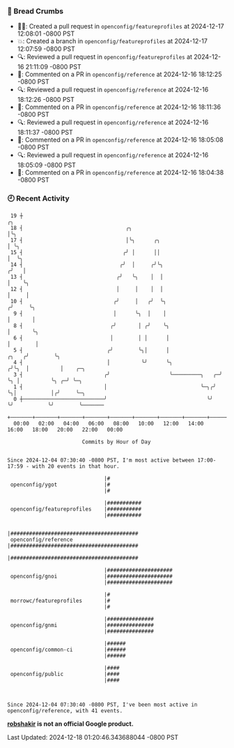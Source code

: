 ### 🍞 Bread Crumbs

 * ✍🏼: Created a pull request in `openconfig/featureprofiles` at 2024-12-17 12:08:01 -0800 PST
 * 💥: Created a branch in `openconfig/featureprofiles` at 2024-12-17 12:07:59 -0800 PST
 * 🔍: Reviewed a pull request in  `openconfig/featureprofiles` at 2024-12-16 21:11:09 -0800 PST
 * 💬: Commented on a PR in  `openconfig/reference` at 2024-12-16 18:12:25 -0800 PST
 * 🔍: Reviewed a pull request in  `openconfig/reference` at 2024-12-16 18:12:26 -0800 PST
 * 💬: Commented on a PR in  `openconfig/reference` at 2024-12-16 18:11:36 -0800 PST
 * 🔍: Reviewed a pull request in  `openconfig/reference` at 2024-12-16 18:11:37 -0800 PST
 * 💬: Commented on a PR in  `openconfig/reference` at 2024-12-16 18:05:08 -0800 PST
 * 🔍: Reviewed a pull request in  `openconfig/reference` at 2024-12-16 18:05:09 -0800 PST
 * 💬: Commented on a PR in  `openconfig/reference` at 2024-12-16 18:04:38 -0800 PST

### 🕘 Recent Activity
```
 19 ┼                                                                        ╭╮
 18 ┤                                 ╭╮                                     │╰╮
 17 ┤                                 │╰╮      ╭╮                            │ ╰╮
 15 ┤                                ╭╯ │      ││                            │  ╰╮
 14 ┤                               ╭╯  │     ╭╯╰╮                          ╭╯   │
 13 ┤                              ╭╯   ╰╮    │  │                          │    ╰╮
 12 ┤                              │     │    │  │                          │     │
 10 ┤                             ╭╯     │   ╭╯  ╰╮                        ╭╯     ╰╮
  9 ┤                             │      ╰╮  │    │                        │       │
  8 ┤                            ╭╯       │ ╭╯    ╰╮                       │       ╰╮
  6 ┤                            │        │ │      │                       │        │
  5 ┤                           ╭╯        ╰╮│      │                 ╭╮   ╭╯        ╰╮
  4 ┤                           │          ╰╯      ╰╮               ╭╯╰╮  │          │    ╭─╮
  3 ┤                          ╭╯                   ╰─────────╮   ╭─╯  ╰╮ │          ╰╮ ╭─╯ ╰─╮
  1 ┤                          │                              ╰─╮╭╯     ╰╮│           │╭╯     ╰─╮
  0 ┼──────────────────────────╯                                ╰╯       ╰╯           ╰╯        ╰───────
    +───────+───────+───────+───────+───────+───────+───────+───────+───────+───────+───────+───────+────
  00:00   02:00   04:00   06:00   08:00   10:00   12:00   14:00   16:00   18:00   20:00   22:00   00:00   

						Commits by Hour of Day


Since 2024-12-04 07:30:40 -0800 PST, I'm most active between 17:00-17:59 - with 20 events in that hour.

```



```
                               |#
 openconfig/ygot               |#
                               |#

                               |###########
 openconfig/featureprofiles    |###########
                               |###########

                               |#########################################
 openconfig/reference          |#########################################
                               |#########################################

                               |#####################
 openconfig/gnoi               |#####################
                               |#####################

                               |#
 morrowc/featureprofiles       |#
                               |#

                               |###############
 openconfig/gnmi               |###############
                               |###############

                               |######
 openconfig/common-ci          |######
                               |######

                               |####
 openconfig/public             |####
                               |####



Since 2024-12-04 07:30:40 -0800 PST, I've been most active in openconfig/reference, with 41 events.

```
**[robshakir](mailto:robjs@google.com) is not an official Google product.**  


Last Updated: 2024-12-18 01:20:46.343688044 -0800 PST
